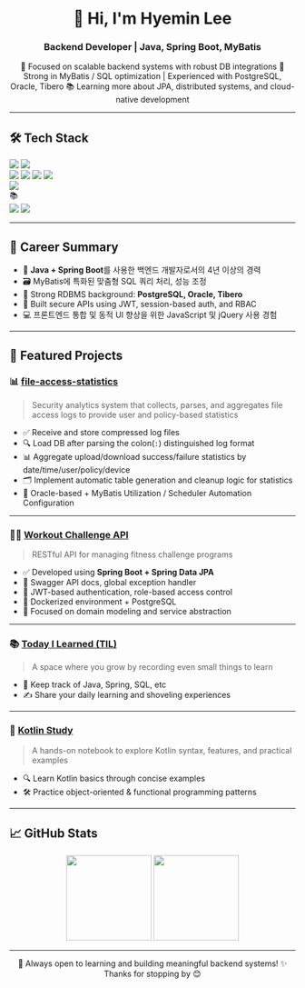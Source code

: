 <h1 align="center">👋 Hi, I'm Hyemin Lee</h1>
<h3 align="center">Backend Developer | Java, Spring Boot, MyBatis</h3>

<p align="center">
📌 Focused on scalable backend systems with robust DB integrations  
💬 Strong in MyBatis / SQL optimization | Experienced with PostgreSQL, Oracle, Tibero  
📚 Learning more about JPA, distributed systems, and cloud-native development
</p>

---

## 🛠 Tech Stack
<div align="left"> <img src="https://img.shields.io/badge/Java-007396?style=for-the-badge&logo=java&logoColor=white"/> <img src="https://img.shields.io/badge/SpringBoot-6DB33F?style=for-the-badge&logo=spring-boot&logoColor=white"/> </div>
<div align="left"> <img src="https://img.shields.io/badge/MyBatis-DB1F29?style=for-the-badge&logoColor=white"/> <img src="https://img.shields.io/badge/PostgreSQL-4169E1?style=for-the-badge&logo=postgresql&logoColor=white"/> <img src="https://img.shields.io/badge/Oracle-F80000?style=for-the-badge&logo=oracle&logoColor=white"/> <img src="https://img.shields.io/badge/Tibero-3D3C3A?style=for-the-badge&logoColor=white"/> </div>
<div align="left"> <img src="https://img.shields.io/badge/Docker-2496ED?style=for-the-badge&logo=docker&logoColor=white"/> </div>
📚
<div align="left"> <img src="https://img.shields.io/badge/JPA-59666C?style=for-the-badge&logo=hibernate&logoColor=white"/> <img src="https://img.shields.io/badge/Kotlin-7F52FF?style=for-the-badge&logo=kotlin&logoColor=white"/> </div>

---

## 💼 Career Summary

- 💼 **Java + Spring Boot**를 사용한 백엔드 개발자로서의 4년 이상의 경력
- 🗃 MyBatis에 특화된 맞춤형 SQL 쿼리 처리, 성능 조정
- 🧠 Strong RDBMS background: **PostgreSQL, Oracle, Tibero**
- 🔐 Built secure APIs using JWT, session-based auth, and RBAC
- 💻 프론트엔드 통합 및 동적 UI 향상을 위한 JavaScript 및 jQuery 사용 경험

---

## 🚀 Featured Projects

### 📊 [file-access-statistics](https://github.com/hyemin-lee24/file-access-statistics)
> Security analytics system that collects, parses, and aggregates file access logs to provide user and policy-based statistics
- ✅ Receive and store compressed log files
- 🔍 Load DB after parsing the colon(`:`) distinguished log format
- 📊 Aggregate upload/download success/failure statistics by date/time/user/policy/device
- 🗂️ Implement automatic table generation and cleanup logic for statistics
- 🧵 Oracle-based + MyBatis Utilization / Scheduler Automation Configuration

---

### 🧘‍♀️ [Workout Challenge API](https://github.com/hyemin-lee24/workout-challenge-api)
> RESTful API for managing fitness challenge programs  
- ✅ Developed using **Spring Boot + Spring Data JPA**
- 🧩 Swagger API docs, global exception handler
- 🔐 JWT-based authentication, role-based access control
- 🐳 Dockerized environment + PostgreSQL
- 🧪 Focused on domain modeling and service abstraction

---

### 📚 [Today I Learned (TIL)](https://github.com/hyemin-lee24/TIL)
> A space where you grow by recording even small things to learn  
- 🌱 Keep track of Java, Spring, SQL, etc
- ✍️ Share your daily learning and shoveling experiences

---

### 🧪 [Kotlin Study](https://github.com/hyemin-lee24/kotlin-study)
> A hands-on notebook to explore Kotlin syntax, features, and practical examples

- 🔍 Learn Kotlin basics through concise examples
- 🛠️ Practice object-oriented & functional programming patterns

---

## 📈 GitHub Stats

<div align="center">
  <img src="https://github-readme-stats.vercel.app/api?username=hyemin-lee24&show_icons=true&theme=tokyonight&cachebuster=1" height="150"/>
  <img src="https://github-readme-stats.vercel.app/api/top-langs/?username=hyemin-lee24&layout=compact&theme=tokyonight&cachebuster=1" height="150"/>
</div>

---

<p align="center">
📌 Always open to learning and building meaningful backend systems!  
✨ Thanks for stopping by 😊
</p>
